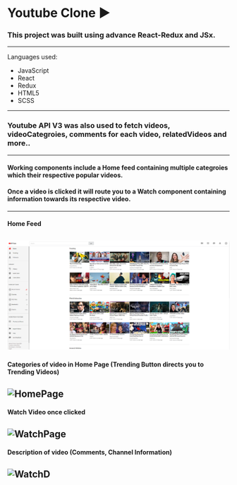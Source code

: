 # Youtube Clone :arrow_forward:

### This project was built using advance React-Redux and JSx.
---
Languages used:
* JavaScript
* React
* Redux
* HTML5
* SCSS
---
### Youtube API V3 was also used to fetch videos, videoCategroies, comments for each video, relatedVideos and more..
---
#### Working components include a Home feed containing multiple categroies which their respective popular videos.
#### Once a video is clicked it will route you to a Watch component containing information towards its respective video.
---
#### Home Feed

![HomePage](youtube-clone-captures/home-feed.PNG)
---
#### Categories of video in Home Page (Trending Button directs you to Trending Videos)
![HomePage](imagePreview/categories.PNG)
---
#### Watch Video once clicked

![WatchPage](imagePreview/watch.PNG)
---
#### Description of video (Comments, Channel Information)
![WatchD](imagePreview/description.PNG)
---
